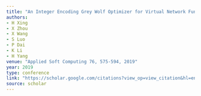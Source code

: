 ```yaml
---
title: "An Integer Encoding Grey Wolf Optimizer for Virtual Network Function Placement"
authors:
- H Xing
- X Zhou
- X Wang
- S Luo
- P Dai
- K Li
- H Yang
venue: "Applied Soft Computing 76, 575-594, 2019"
year: 2019
type: conference
link: "https://scholar.google.com/citations?view_op=view_citation&hl=en&user=xtXbq_AAAAAJ&pagesize=100&citation_for_view=xtXbq_AAAAAJ:_FxGoFyzp5QC"
source: scholar
---
```

